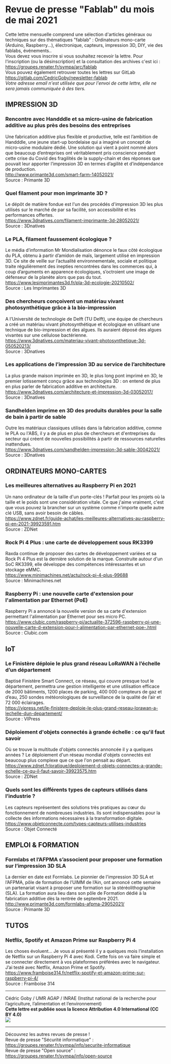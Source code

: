 # Revue de presse "Fablab" du mois de mai 2021  

Cette lettre mensuelle comprend une sélection d'articles généraux ou techniques sur des thématiques "fablab" : Ordinateurs mono-carte (Arduino, Raspberry...), électronique, capteurs, impression 3D, DIY, vie des fablabs, événements..   
Vous devez vous inscrire si vous souhaitez recevoir la lettre. Pour l'inscription (ou la désinscription) et la consultation des archives c'est ici : https://groupes.renater.fr/sympa/arc/fablab  
Vous pouvez également retrouver toutes les lettres sur GitLab https://gitlab.com/CedricGoby/newsletter-fablab  
*Votre adresse email n'est utilisée que pour l'envoi de cette lettre, elle ne sera jamais communiquée à des tiers.*  

## IMPRESSION 3D  

### Rencontre avec Handddle et sa micro-usine de fabrication additive au plus près des besoins des entreprises
Une fabrication additive plus flexible et productive, telle est l’ambition de Handddle, une jeune start-up bordelaise qui a imaginé un concept de micro-usine modulaire dédié. Une solution qui vient à point nommé alors que beaucoup d’entreprises ont véritablement pris conscience pendant cette crise du Covid des fragilités de la supply-chain et des réponses que pouvait leur apporter l’impression 3D en termes d’agilité et d’indépendance de production.  
http://www.primante3d.com/smart-farm-14052021/  
Source : Primante 3D

### Quel filament pour mon imprimante 3D ?
Le dépôt de matière fondue est l'un des procédés d'impression 3D les plus utilisés sur le marché de par sa facilité, son accessibilité et les performances offertes.  
https://www.3dnatives.com/filament-imprimante-3d-28052021/  
Source : 3Dnatives

### Le PLA, filament faussement écologique ?
Le média d’information Mr Mondialisation dénonce le faux côté écologique du PLA, obtenu à partir d’amidon de maïs, largement utilisé en impression 3D. Ce site de veille sur l’actualité environnementale, sociale et politique traite régulièrement des inepties rencontrées dans les commerces qui, à coup d’arguments en apparence écologiques, s’octroient une image de défenseur de la planète alors que pas du tout.  
https://www.lesimprimantes3d.fr/pla-3d-ecologie-20210502/  
Source : Les Imprimantes 3D

### Des chercheurs conçoivent un matériau vivant photosynthétique grâce à la bio-impression
A l’Université de technologie de Delft (TU Delft), une équipe de chercheurs a créé un matériau vivant photosynthétique et écologique en utilisant une technique de bio-impression et des algues. Ils auraient déposé des algues vivantes sur une cellulose bactérienne.  
https://www.3dnatives.com/materiau-vivant-photosynthetique-3d-050520213/  
Source : 3Dnatives

### Les applications de l’impression 3D au service de l’architecture
La plus grande maison imprimée en 3D, le plus long pont imprimé en 3D, le premier lotissement conçu grâce aux technologies 3D : on entend de plus en plus parler de fabrication additive en architecture.  
https://www.3dnatives.com/architecture-et-impression-3d-03052017/  
Source : 3Dnatives

### Sandhelden imprime en 3D des produits durables pour la salle de bain à partir de sable
Outre les matériaux classiques utilisés dans la fabrication additive, comme le PLA ou l'ABS, il y a de plus en plus de chercheurs et d'entreprises du secteur qui créent de nouvelles possibilités à partir de ressources naturelles inattendues.   
https://www.3dnatives.com/sandhelden-impression-3d-sable-30042021/  
Source : 3Dnatives

## ORDINATEURS MONO-CARTES  

### Les meilleures alternatives au Raspberry Pi en 2021
Un nano ordinateur de la taille d'un porte-clés ! Parfait pour les projets où la taille et le poids sont une considération vitale. Ce que j'aime vraiment, c'est que vous pouvez la brancher sur un système comme n'importe quelle autre clé USB, sans avoir besoin de câbles.  
https://www.zdnet.fr/guide-achat/les-meilleures-alternatives-au-raspberry-pi-en-2021-39923591.htm  
Source : ZDNet

### Rock Pi 4 Plus : une carte de développement sous RK3399
Raxda continue de proposer des cartes de développement variées et sa Rock Pi 4 Plus est la dernière solution de la marque. Construite autour d'un SoC RK3399, elle développe des compétences intéressantes et un stockage eMMC.  
https://www.minimachines.net/actu/rock-pi-4-plus-99688  
Source : Minimachines.net

### Raspberry Pi : une nouvelle carte d'extension pour l'alimentation par Ethernet (PoE)
Raspberry Pi a annoncé la nouvelle version de sa carte d'extension permettant l'alimentation par Ethernet pour ses micro PC.  
https://www.clubic.com/raspberry-pi/actualite-372596-raspberry-pi-une-nouvelle-carte-d-extension-pour-l-alimentation-par-ethernet-poe-.html  
Source : Clubic.com

## IoT  

### Le Finistère déploie le plus grand réseau LoRaWAN à l’échelle d’un département
Baptisé Finistère Smart Connect, ce réseau, qui couvre presque tout le département, permettra une gestion intelligente et une utilisation efficace de 2000 bâtiments, 1200 places de parking, 400 000 compteurs de gaz et d’eau, 250 sondes météorologiques de surveillance de la qualité de l’air et 72 000 éclairages.  
https://vipress.net/le-finistere-deploie-le-plus-grand-reseau-lorawan-a-lechelle-dun-departement/  
Source : VIPress

### Déploiement d'objets connectés à grande échelle : ce qu'il faut savoir
Où se trouve la multitude d'objets connectés annoncée il y a quelques années ? Le déploiement d'un réseau mondial d'objets connectés est beaucoup plus complexe que ce que l'on pensait au départ.  
https://www.zdnet.fr/pratique/deploiement-d-objets-connectes-a-grande-echelle-ce-qu-il-faut-savoir-39923575.htm  
Source : ZDNet

### Quels sont les différents types de capteurs utilisés dans l’industrie ?
Les capteurs représentent des solutions très pratiques au cœur du fonctionnement de nombreuses  industries. Ils sont indispensables pour la collecte des informations nécessaires à la transformation digitale.  
https://www.objetconnecte.com/types-capteurs-utilises-industries  
Source : Objet Connecté

## EMPLOI & FORMATION

### Formlabs et l’AFPMA s’associent pour proposer une formation sur l’impression 3D SLA
La dernier en date est Formlabs. Le pionnier de l'impression 3D SLA et l’AFPMA, pôle de formation de l’UIMM de l’Ain, ont annoncé cette semaine un partenariat visant à proposer une formation sur la stéréolithographie (SLA). La formation aura lieu dans son pôle de Formation dédié à la fabrication additive dès la rentrée de septembre 2021.  
http://www.primante3d.com/formlabs-afpma-29052021/  
Source : Primante 3D

## TUTOS  

### Netflix, Spotify et Amazon Prime sur Raspberry Pi 4
Les choses évoluent… Je vous ai présenté il y a quelques mois l’installation de Netflix sur un Raspberry Pi 4 avec Kodi. Cette fois on va faire simple et se connecter directement à vos plateformes préférées avec le navigateur. J’ai testé avec Netflix, Amazon Prime et Spotify.  
https://www.framboise314.fr/netflix-spotify-et-amazon-prime-sur-raspberry-pi-4/  
Source : Framboise 314

---  
Cédric Goby / UMR AGAP / INRAE (Institut national de la recherche pour l’agriculture, l’alimentation et l’environnement)    
**Cette lettre est publiée sous la licence Attribution 4.0 International (CC BY 4.0)**    
![](https://i.creativecommons.org/l/by/4.0/80x15.png)  

---  
Découvrez les autres revues de presse !  
Revue de presse "Sécurité informatique" : https://groupes.renater.fr/sympa/info/securite-informatique  
Revue de presse "Open source" : https://groupes.renater.fr/sympa/info/open-source  